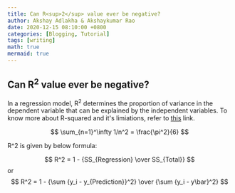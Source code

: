```yaml
---
title: Can R<sup>2</sup> value ever be negative? 
author: Akshay Adlakha & Akshaykumar Rao
date: 2020-12-15 08:10:00 +0800
categories: [Blogging, Tutorial]
tags: [writing]
math: true
mermaid: true
---
```



## Can R<sup>2</sup> value ever be negative?

In a regression model, R<sup>2</sup> determines the proportion of variance in the dependent variable that can be explained by the independent variables. To know more about R-squared and it's limiations, refer to [this](https://thinkdatascience.github.io/posts/R2andAdjustedR2/) link.

$$ \sum_{n=1}^\infty 1/n^2 = \frac{\pi^2}{6} $$

R^2 is given by below formula:

$$ R^2 = 1 - {SS_{Regression} \over SS_{Total}} $$
or
$$ R^2 = 1 - {\sum {y_i - y_{Prediction}}^2} \over {\sum {y_i - y\bar}^2} $$
